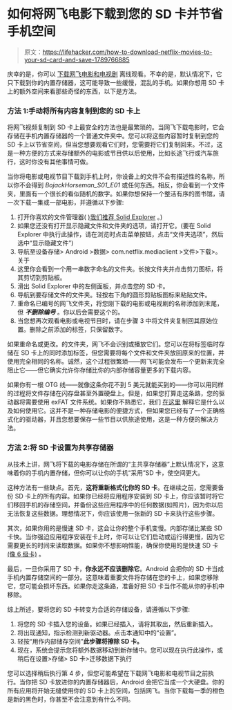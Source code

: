 # 如何将网飞电影下载到您的 SD 卡并节省手机空间

> 原文：<https://lifehacker.com/how-to-download-netflix-movies-to-your-sd-card-and-save-1789766885>

庆幸的是，你可以 [下载网飞电影和电视剧](http://lifehacker.com/netflix-adds-offline-viewing-for-phones-and-tablets-1789512369) 离线观看。不幸的是，默认情况下，它只下载到你的内置存储器，这可能导致一些缓慢，混乱的手机。如果你想用 SD 卡上的额外空间来看那些奇怪的东西，以下是方法。



### **方法 1:手动将所有内容复制到您的 SD 卡上**

将网飞视频复制到 SD 卡上最安全的方法也是最繁琐的。当网飞下载电影时，它会存储在手机内置存储器的一个普通文件夹中。您可以将这些内容暂时复制到您的 SD 卡上以节省空间，但当您想要观看它们时，您需要将它们复制回来。不过，这是一种方便的方式来存储额外的电影或节目供以后使用，比如长途飞行或汽车旅行，这时你没有其他事情可做。

当你将电影或电视节目下载到手机上时，你设备上的文件不会有描述性的名称，所以你不会得到 *BojackHorseman_S01_E01* 或任何东西。相反，你会看到一个文件夹，里面有一个很长的看似随机的数字。如果你想保持一个整洁有序的图书馆，请一次下载一集或一部电影，并遵循以下步骤:

1.  打开你喜欢的文件管理器( [)我们推荐 Solid Explorer](http://lifehacker.com/the-best-file-management-app-for-android-5825578) 。)
2.  如果您还没有打开显示隐藏文件和文件夹的选项，请打开它。(要在 Solid Explorer 中执行此操作，请在浏览时点击菜单按钮，点击“文件夹选项”，然后选中“显示隐藏文件”)
3.  导航至设备存储> Android >数据> com.netflix.mediaclient >文件>下载>。关于
4.  这里你会看到一个用一串数字命名的文件夹。长按文件夹并点击剪刀图标，将其剪切到剪贴板。
5.  滑出 Solid Explorer 中的左侧面板，并点击您的 SD 卡。
6.  导航到要存储文件的文件夹。轻按右下角的圆形剪贴板图标来粘贴文件。
7.  重命名已编号的网飞文件夹，将您刚下载的电影或电视剧的名称添加到末尾，但 ***不删除编号*** 。你以后会需要这个的。
8.  当您想再次观看电影或电视节目时，请在步骤 3 中将文件夹复制回其原始位置。删除之前添加的标签，只保留数字。

如果重命名或更改。的文件夹，网飞不会识别或播放它们。您可以在将标签临时存储在 SD 卡上的同时添加标签，但您需要将每个文件和文件夹放回原来的位置，并使用完全相同的名称。诚然，这个过程很繁琐——网飞可能会发布一个更新来完全阻止它——但它确实允许你存储比你的内部存储容量更多的下载内容。

如果你有一根 OTG 线——就像这条你花不到 5 美元就能买到的——你可以用同样的过程将文件存储在闪存盘甚至外置硬盘上。但是，如果您打算走这条路，您的驱动器将需要使用 exFAT 文件系统。如果你不熟悉它，我们 [在这里](http://lifehacker.com/use-the-exfat-file-system-and-never-format-your-externa-5927185) 解释它是什么以及如何使用它。这并不是一种存储电影的便捷方式，但如果您已经有了一个正确格式化的驱动器，并且您想要保存一些节目以供旅途使用，这是一种方便的解决方法。

### **方法 2:将 SD 卡设置为共享存储器**

从技术上讲，网飞将下载的电影存储在所谓的“主共享存储器”上默认情况下，这意味着你的手机内置存储，但你可以让你的手机“采用”SD 卡，使空间更大。

这种方法有一些缺点。首先，**这将重新格式化你的 SD 卡**。在继续之前，您需要备份 SD 卡上的所有内容。如果你已经将应用程序安装到 SD 卡上，你应该暂时将它们移回手机的存储空间，并备份这些应用程序中的任何数据(如照片)，因为你以后无法恢复这些数据。理想情况下，你应该使用一张新的 SD 卡来执行这些步骤。

其次，如果你用的是慢速 SD 卡，这会让你的整个手机变慢。内部存储比某些 SD 卡快。当你强迫应用程序安装在卡上时，你可以让它们启动或运行得更慢，因为它需要更长的时间来读取数据。如果你不想影响性能，确保你使用的是快速 SD 卡 [(像 6 级卡)](http://lifehacker.com/does-it-matter-what-class-micro-sd-card-i-have-in-my-an-5804661) 。

最后，一旦你采用了 SD 卡，**你永远不应该删除它**。Android 会把你的 SD 卡当成手机内置存储空间的一部分。这意味着重要文件将存储在您的卡上，如果您移除它，您可能会损坏东西。如果你走这条路，准备好把 SD 卡当作不能从你的手机中移除。

综上所述，要将您的 SD 卡转变为合适的存储设备，请遵循以下步骤:

1.  将您的 SD 卡插入您的设备。如果已经插入，请将其取出，然后重新插入。
2.  将出现通知，指示检测到新驱动器。点击本通知中的“设置”。
3.  轻按“用作内部储存空间”**此步骤将擦除 SD 卡。**
4.  现在，系统会提示您将额外数据移动到新存储中。您可以现在执行此操作，或稍后在设置>存储> SD 卡>迁移数据下执行

您可以选择稍后执行第 4 步，但您可能希望在下载网飞电影和电视节目之前执行。当你把 SD 卡放进你的内置存储器后，Android 会把它当成一个大硬盘。你的所有应用将开始无缝使用你的 SD 卡上的空间，包括网飞。当你下载每一季的橙色是新的黑色时，你甚至不会注意到有什么不同。
